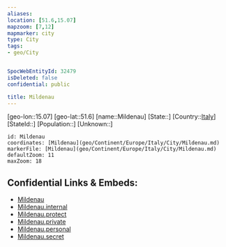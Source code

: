 ```yaml
---
aliases: 
location: [51.6,15.07]
mapzoom: [7,12] 
mapmarker: city 
type: City
tags:
- geo/City


SpocWebEntityId: 32479
isDeleted: false
confidential: public

title: Mildenau
---
```

[geo-lon::15.07]
[geo-lat::51.6]
[name::Mildenau]
[State::]
[Country::[Italy](geo/Continent/Europe/Italy.md)]
[StateId::]
[Population::]
[Unknown::]


```leaflet
id: Mildenau
coordinates: [Mildenau](geo/Continent/Europe/Italy/City/Mildenau.md)
markerFile: [Mildenau](geo/Continent/Europe/Italy/City/Mildenau.md)
defaultZoom: 11 
maxZoom: 18
```


## Confidential Links & Embeds: 
- [Mildenau](../../../../../../_public/geo/Continent/Europe/Italy/City/Mildenau.md) 
- [Mildenau.internal](../../../../../../_internal/geo/Continent/Europe/Italy/City/Mildenau.internal.md) 
- [Mildenau.protect](../../../../../../_protect/geo/Continent/Europe/Italy/City/Mildenau.protect.md) 
- [Mildenau.private](../../../../../../_private/geo/Continent/Europe/Italy/City/Mildenau.private.md) 
- [Mildenau.personal](../../../../../../_personal/geo/Continent/Europe/Italy/City/Mildenau.personal.md) 
- [Mildenau.secret](../../../../../../_secret/geo/Continent/Europe/Italy/City/Mildenau.secret.md) 
